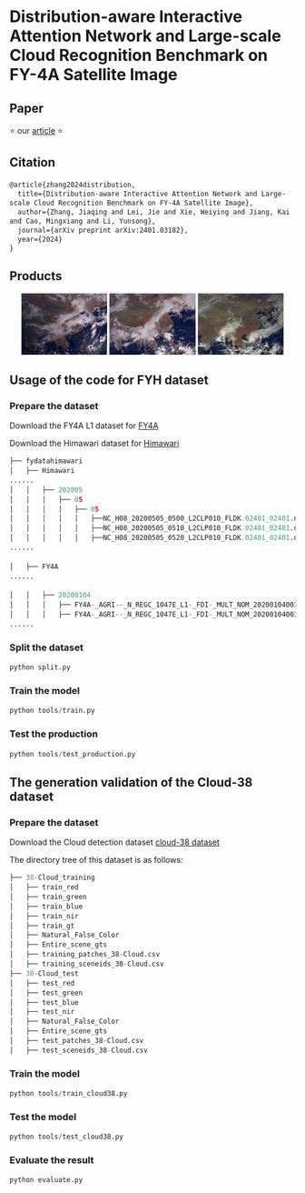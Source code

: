 # Distribution-aware Interactive Attention Network and Large-scale Cloud Recognition Benchmark on FY-4A Satellite Image

## Paper 

⭐ our [article](https://arxiv.org/abs/2401.03182) ⭐ 

## Citation

```
@article{zhang2024distribution,
  title={Distribution-aware Interactive Attention Network and Large-scale Cloud Recognition Benchmark on FY-4A Satellite Image},
  author={Zhang, Jiaqing and Lei, Jie and Xie, Weiying and Jiang, Kai and Cao, Mingxiang and Li, Yunsong},
  journal={arXiv preprint arXiv:2401.03182},
  year={2024}
}
```
## Products

<p align="center"> <img src="Products/1.gif" width="30%">  <img src="Products\2.gif" width="30%">  <img src="Products\3.gif" width="30%"></p>

## Usage of the code for FYH dataset

### Prepare the dataset 
Download the FY4A L1 dataset for [FY4A](http://satellite.nsmc.org.cn/portalsite/Data/Satellite.aspx)

Download the Himawari dataset for [Himawari](http://www.jma-net.go.jp/msc/en/)

```python
├── fydatahimawari
│   ├── Himawari
......
│   │   ├── 202005
│   │   │   ├── 05
│   │   │   │   ├── 05
│   │   │   │   │   ├──NC_H08_20200505_0500_L2CLP010_FLDK.02401_02401.nc
│   │   │   │   │   ├──NC_H08_20200505_0510_L2CLP010_FLDK.02401_02401.nc
│   │   │   │   │   ├──NC_H08_20200505_0520_L2CLP010_FLDK.02401_02401.nc
......

│   ├── FY4A
......

│   │   ├── 20200104
│   │   │   ├── FY4A-_AGRI--_N_REGC_1047E_L1-_FDI-_MULT_NOM_20200104003000_20200104003417_4000M_V0001.HDF
│   │   │   ├── FY4A-_AGRI--_N_REGC_1047E_L1-_FDI-_MULT_NOM_20200104003418_20200104003835_4000M_V0001.HDF
......
```

### Split the dataset

```python
python split.py
```
### Train the model

```python
python tools/train.py
```
### Test the production

```python
python tools/test_production.py
```
## The generation validation of the Cloud-38 dataset

### Prepare the dataset
Download the Cloud detection dataset [cloud-38 dataset](https://github.com/SorourMo/38-Cloud-A-Cloud-Segmentation-Dataset)

The directory tree of this dataset is as follows:
```python
├── 38-Cloud_training
│   ├── train_red
│   ├── train_green
│   ├── train_blue
│   ├── train_nir
│   ├── train_gt
│   ├── Natural_False_Color
│   ├── Entire_scene_gts
│   ├── training_patches_38-Cloud.csv
│   ├── training_sceneids_38-Cloud.csv
├── 38-Cloud_test
│   ├── test_red
│   ├── test_green
│   ├── test_blue
│   ├── test_nir
│   ├── Natural_False_Color
│   ├── Entire_scene_gts
│   ├── test_patches_38-Cloud.csv
│   ├── test_sceneids_38-Cloud.csv
```
### Train the model

```python
python tools/train_cloud38.py
```
### Test the model

```python
python tools/test_cloud38.py
```
### Evaluate the result

```python
python evaluate.py
```

